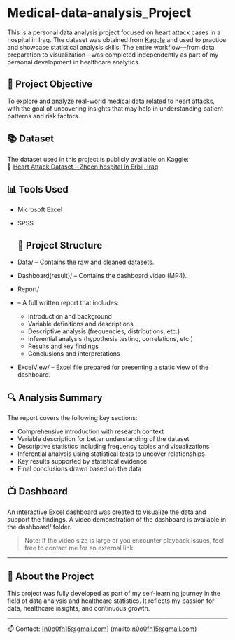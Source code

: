 # Medical-data-analysis_Project
This is a personal data analysis project focused on heart attack cases in a hospital in Iraq. The dataset was obtained from [Kaggle](https://www.kaggle.com/) and used to practice and showcase statistical analysis skills. The entire workflow—from data preparation to visualization—was completed independently as part of my personal development in healthcare analytics.

## 🎯 Project Objective
To explore and analyze real-world medical data related to heart attacks, with the goal of uncovering insights that may help in understanding patient patterns and risk factors.


## 📚 Dataset
The dataset used in this project is publicly available on Kaggle:  
🔗 [Heart Attack Dataset – Zheen hospital in Erbil, Iraq](https://www.kaggle.com/datasets/fatemehmohammadinia/heart-attack-dataset-tarik-a-rashid)

## 📊 Tools Used
- Microsoft Excel
- SPSS

  ## 📁 Project Structure
- Data/ – Contains the raw and cleaned datasets.
  
- Dashboard(result)/ – Contains the dashboard video (MP4).
  
- Report/
- – A full written report that includes:
  - Introduction and background
  - Variable definitions and descriptions
  - Descriptive analysis (frequencies, distributions, etc.)
  - Inferential analysis (hypothesis testing, correlations, etc.)
  - Results and key findings
  - Conclusions and interpretations

- ExcelView/ – Excel file prepared for presenting a static view of the dashboard.

## 🔍 Analysis Summary

The report covers the following key sections:
- Comprehensive introduction with research context  
- Variable description for better understanding of the dataset  
- Descriptive statistics including frequency tables and visualizations  
- Inferential analysis using statistical tests to uncover relationships  
- Key results supported by statistical evidence  
- Final conclusions drawn based on the data


## 📺 Dashboard
An interactive Excel dashboard was created to visualize the data and support the findings. A video demonstration of the dashboard is available in the dashboard/ folder.

> Note: If the video size is large or you encounter playback issues, feel free to contact me for an external link.

---

## 🧠 About the Project

This project was fully developed as part of my self-learning journey in the field of data analysis and healthcare statistics. It reflects my passion for data, healthcare insights, and continuous growth.

---

📫 Contact: [n0o0fh15@gmail.com]
(mailto:n0o0fh15@gmail.com)

